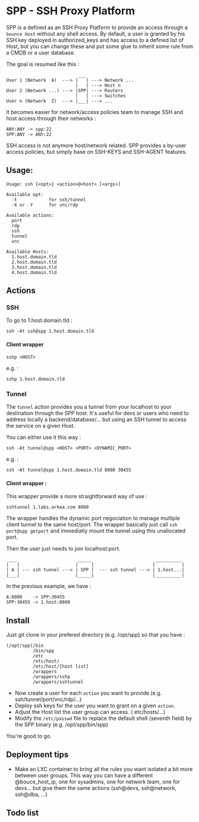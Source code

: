 # SPP - SSH Proxy Platform

SPP is a defined as an SSH Proxy Platform to provide an access through a `bounce Host` without any shell access. By default, a user is granted by his SSH key deployed in authorized_keys and has access to a defined list of Host, but you can change these and put some glue to inherit some rule from a CMDB or a user database.

The goal is resumed like this : 

```
                           ___
User 1 (Network  A)  ---> |   | ---> Network ...
                          |   | ---> Host n
User 2 (Network ...) ---> |SPP| ---> Routers
                          |   | ---> Switches
User n (Network  Z)  ---> |___| ---> ...

```

It becomes easier for network/access policies team to manage SSH and host access through their networks : 

```
ANY:ANY -> spp:22
SPP:ANY -> ANY:22
```
SSH access is not anymore host/network related. SPP provides a by-user access policies, but simply base on SSH-KEYS and SSH-AGENT features.

## Usage:
```
Usage: ssh {<opt>} <action>@<host> [<args>]

Available opt:
  -t            for ssh/tunnel
  -X or -Y      for vnc/rdp

Available actions:
  port
  rdp
  ssh
  tunnel
  vnc

Available Hosts:
  1.host.domain.tld
  2.host.domain.tld
  3.host.domain.tld
  4.host.domain.tld
```

## Actions

### SSH

To go to 1.host.domain.tld :
```
ssh -At ssh@spp 1.host.domain.tld
```
#### Client wrapper

`sshp <HOST>`

e.g. :

`sshp 1.host.domain.tld`

### Tunnel 

The `tunnel` action provides you a tunnel from your localhost to your destination through the SPP host. It's useful for devs or users who need to address locally a backend/database/... but using an SSH tunnel to access the service on a given Host.

You can either use it this way :

```
ssh -At tunnel@spp <HOST> <PORT> <DYNAMIC_PORT>
```

e.g. : 

```
ssh -At tunnel@spp 1.host.domain.tld 8080 30455
```

#### Client wrapper :

This wrapper provide a more straightforward way of use : 

```
sshtunnel 1.labs.arkea.com 8080
```

The wrapper handles the dynamic port negociation to manage multiple client tunnel to the same host/port. The wrapper basically just call `ssh port@spp getport` and immediatly mount the tunnel using this unallocated port.

Then the user just needs to join localhost:port.
```
 ___                       _____                        __________
|   |                     |     |                      |          |
| A | --- ssh tunnel ---> | SPP |  --- ssh tunnel ---> | 1.host...|
|___|                     |_____|                      |__________|
```
In the previous example, we have : 
```
A:8080    -> SPP:30455
SPP:30455 -> 1.host:8080
```

## Install

Just git clone in your prefered directory (e.g. /opt/spp) so that you have :

```
(/opt/spp)/bin
          /bin/spp
          /etc
          /etc/host/
          /etc/host/[host list]
          /wrappers
          /wrappers/sshp
          /wrappers/sshtunnel
```

* Now create a user for each `action` you want to provide (e.g. ssh/tunnel/port/vnc/rdp/...)
* Deploy ssh keys for the user you want to grant on a given `action`.
* Adjust the Host list the user group can access. ( etc/hosts/...)
* Modify the `/etc/passwd` file to replace the default shell (seventh field) by the SPP binary (e.g. /opt/spp/bin/spp)

You're good to go.

## Deployment tips

* Make an LXC container to bring all the rules you want isolated a bit more between user groups. This way you can have a different @bouce_host_ip, one for sysadmins, one for network team, one for devs... but give them the same actions (ssh@devs, ssh@network, ssh@dba, ...)

## Todo list


